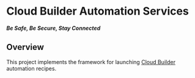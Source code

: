 # Cloud Builder Automation Services

***Be Safe, Be Secure, Stay Connected***

## Overview

This project implements the framework for launching [Cloud Builder](https://github.com/appbricks/cloud-builder) automation recipes.
